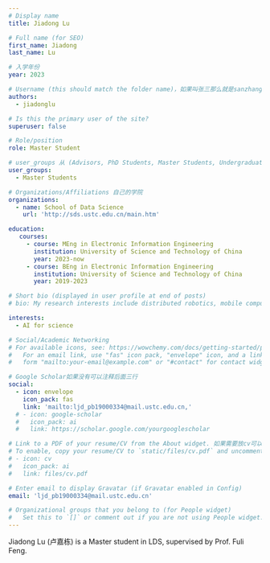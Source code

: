 ```yaml
---
# Display name
title: Jiadong Lu

# Full name (for SEO)
first_name: Jiadong
last_name: Lu

# 入学年份
year: 2023

# Username (this should match the folder name)，如果叫张三那么就是sanzhang
authors:
  - jiadonglu

# Is this the primary user of the site? 
superuser: false

# Role/position 
role: Master Student

# user_groups 从 (Advisors, PhD Students, Master Students, Undergraduate) 从这四个里面选
user_groups:
  - Master Students

# Organizations/Affiliations 自己的学院
organizations:
  - name: School of Data Science
    url: 'http://sds.ustc.edu.cn/main.htm'

education:
   courses:
     - course: MEng in Electronic Information Engineering
       institution: University of Science and Technology of China
       year: 2023-now
     - course: BEng in Electronic Information Engineering
       institution: University of Science and Technology of China
       year: 2019-2023

# Short bio (displayed in user profile at end of posts)
# bio: My research interests include distributed robotics, mobile computing and programmable matter.

interests:
  - AI for science

# Social/Academic Networking
# For available icons, see: https://wowchemy.com/docs/getting-started/page-builder/#icons
#   For an email link, use "fas" icon pack, "envelope" icon, and a link in the
#   form "mailto:your-email@example.com" or "#contact" for contact widget.

# Google Scholar如果没有可以注释后面三行
social:
  - icon: envelope
    icon_pack: fas
    link: 'mailto:ljd_pb19000334@mail.ustc.edu.cn,'
  # - icon: google-scholar
  #   icon_pack: ai
  #   link: https://scholar.google.com/yourgooglescholar

# Link to a PDF of your resume/CV from the About widget. 如果需要放cv可以发给我
# To enable, copy your resume/CV to `static/files/cv.pdf` and uncomment the lines below.
# - icon: cv
#   icon_pack: ai
#   link: files/cv.pdf

# Enter email to display Gravatar (if Gravatar enabled in Config)
email: 'ljd_pb19000334@mail.ustc.edu.cn'

# Organizational groups that you belong to (for People widget)
#   Set this to `[]` or comment out if you are not using People widget.
---
```


Jiadong Lu (卢嘉栋) is a Master student in LDS, supervised by Prof. Fuli Feng.
